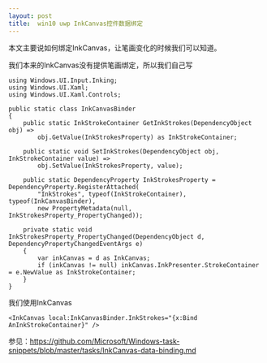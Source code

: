 ```yaml
---
layout: post
title:  win10 uwp InkCanvas控件数据绑定 
---
```


本文主要说如何绑定InkCanvas，让笔画变化的时候我们可以知道。
<!--more-->

我们本来的InkCanvas没有提供笔画绑定，所以我们自己写

```
using Windows.UI.Input.Inking;
using Windows.UI.Xaml;
using Windows.UI.Xaml.Controls;

public static class InkCanvasBinder
{
    public static InkStrokeContainer GetInkStrokes(DependencyObject obj) => 
        obj.GetValue(InkStrokesProperty) as InkStrokeContainer;

    public static void SetInkStrokes(DependencyObject obj, InkStrokeContainer value) => 
        obj.SetValue(InkStrokesProperty, value);

    public static DependencyProperty InkStrokesProperty = DependencyProperty.RegisterAttached(
        "InkStrokes", typeof(InkStrokeContainer), typeof(InkCanvasBinder),
        new PropertyMetadata(null, InkStrokesProperty_PropertyChanged));

    private static void InkStrokesProperty_PropertyChanged(DependencyObject d, DependencyPropertyChangedEventArgs e)
    {
        var inkCanvas = d as InkCanvas;
        if (inkCanvas != null) inkCanvas.InkPresenter.StrokeContainer = e.NewValue as InkStrokeContainer;
    }
}
```

我们使用InkCanvas

```
<InkCanvas local:InkCanvasBinder.InkStrokes="{x:Bind AnInkStrokeContainer}" />
```

参见：https://github.com/Microsoft/Windows-task-snippets/blob/master/tasks/InkCanvas-data-binding.md


